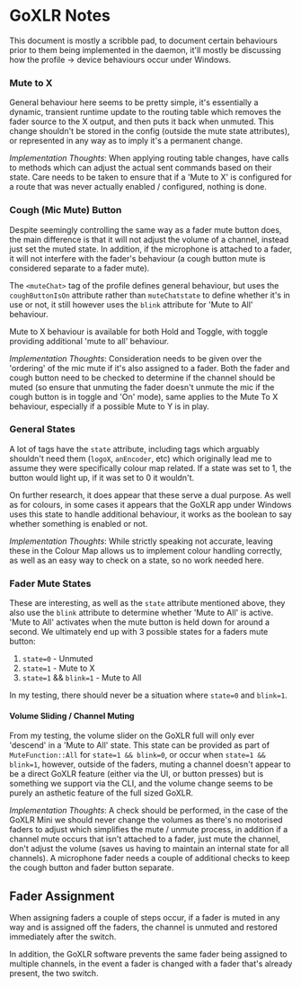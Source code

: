 # GoXLR Notes

This document is mostly a scribble pad, to document certain behaviours prior to them being implemented in the daemon,
it'll mostly be discussing how the profile -> device behaviours occur under Windows.

### Mute to X
General behaviour here seems to be pretty simple, it's essentially a dynamic, transient runtime update to the routing
table which removes the fader source to the X output, and then puts it back when unmuted. This change shouldn't be
stored in the config (outside the mute state attributes), or represented in any way as to imply it's a permanent change.

*Implementation Thoughts*: When applying routing table changes, have calls to methods which can adjust the actual sent
commands based on their state. Care needs to be taken to ensure that if a 'Mute to X' is configured for a route that was
never actually enabled / configured, nothing is done.


### Cough (Mic Mute) Button
Despite seemingly controlling the same way as a fader mute button does, the main difference is that it will not adjust
the volume of a channel, instead just set the muted state. In addition, if the microphone is attached to a fader, it will
not interfere with the fader's behaviour (a cough button mute is considered separate to a fader mute).

The `<muteChat>` tag of the profile defines general behaviour, but uses the `coughButtonIsOn` attribute rather than
`muteChatstate` to define whether it's in use or not, it still however uses the `blink` attribute for 'Mute to All'
behaviour.

Mute to X behaviour is available for both Hold and Toggle, with toggle providing additional 'mute to all' behaviour.

*Implementation Thoughts*: Consideration needs to be given over the 'ordering' of the mic mute if it's also assigned to
a fader. Both the fader and cough button need to be checked to determine if the channel should be muted (so ensure that
unmuting the fader doesn't unmute the mic if the cough button is in toggle and 'On' mode), same applies to the Mute To X
behaviour, especially if a possible Mute to Y is in play.

### General States
A lot of tags have the `state` attribute, including tags which arguably shouldn't need them (`logoX`, `anEncoder`, etc)
which originally lead me to assume they were specifically colour map related. If a state was set to 1, the button would
light up, if it was set to 0 it wouldn't.

On further research, it does appear that these serve a dual purpose. As well as for colours, in some cases it appears 
that the GoXLR app under Windows uses this state to handle additional behaviour, it works as the boolean to say whether
something is enabled or not.

*Implementation Thoughts*: While strictly speaking not accurate, leaving these in the Colour Map allows us to implement
colour handling correctly, as well as an easy way to check on a state, so no work needed here.

### Fader Mute States
These are interesting, as well as the `state` attribute mentioned above, they also use the `blink` attribute to
determine whether 'Mute to All' is active. 'Mute to All' activates when the mute button is held down for around a second.
We ultimately end up with 3 possible states for a faders mute button:

1) `state=0` - Unmuted
2) `state=1` - Mute to X
3) `state=1` && `blink=1` - Mute to All

In my testing, there should never be a situation where `state=0` and `blink=1`.

#### Volume Sliding / Channel Muting
From my testing, the volume slider on the GoXLR full will only ever 'descend' in a 'Mute to All' state. This state can 
be provided as part of `MuteFunction::All` for `state=1 && blink=0`, or occur when `state=1 && blink=1`, however, outside
of the faders, muting a channel doesn't appear to be a direct GoXLR feature (either via the UI, or button presses) but is
something we support via the CLI, and the volume change seems to be purely an asthetic feature of the full sized GoXLR.

*Implementation Thoughts*: A check should be performed, in the case of the GoXLR Mini we should never change the volumes
as there's no motorised faders to adjust which simplifies the mute / unmute process, in addition if a channel mute occurs
that isn't attached to a fader, just mute the channel, don't adjust the volume (saves us having to maintain an internal
state for all channels). A microphone fader needs a couple of additional checks to keep the cough button and fader button
separate.

## Fader Assignment
When assigning faders a couple of steps occur, if a fader is muted in any way and is assigned off the faders, the channel
is unmuted and restored immediately after the switch.

In addition, the GoXLR software prevents the same fader being assigned to multiple channels, in the event a fader is 
changed with a fader that's already present, the two switch.
